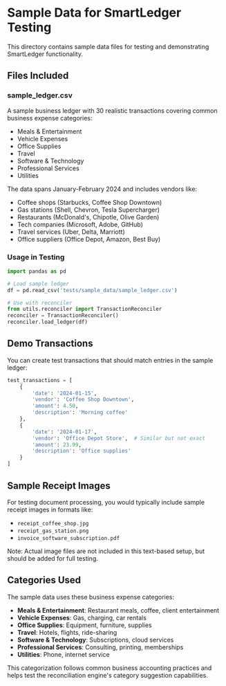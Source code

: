 # Sample Data for SmartLedger Testing

This directory contains sample data files for testing and demonstrating SmartLedger functionality.

## Files Included

### sample_ledger.csv
A sample business ledger with 30 realistic transactions covering common business expense categories:
- Meals & Entertainment
- Vehicle Expenses  
- Office Supplies
- Travel
- Software & Technology
- Professional Services
- Utilities

The data spans January-February 2024 and includes vendors like:
- Coffee shops (Starbucks, Coffee Shop Downtown)
- Gas stations (Shell, Chevron, Tesla Supercharger)
- Restaurants (McDonald's, Chipotle, Olive Garden)
- Tech companies (Microsoft, Adobe, GitHub)
- Travel services (Uber, Delta, Marriott)
- Office suppliers (Office Depot, Amazon, Best Buy)

### Usage in Testing

```python
import pandas as pd

# Load sample ledger
df = pd.read_csv('tests/sample_data/sample_ledger.csv')

# Use with reconciler
from utils.reconciler import TransactionReconciler
reconciler = TransactionReconciler()
reconciler.load_ledger(df)
```

## Demo Transactions

You can create test transactions that should match entries in the sample ledger:

```python
test_transactions = [
    {
        'date': '2024-01-15',
        'vendor': 'Coffee Shop Downtown',
        'amount': 4.50,
        'description': 'Morning coffee'
    },
    {
        'date': '2024-01-17', 
        'vendor': 'Office Depot Store',  # Similar but not exact
        'amount': 23.99,
        'description': 'Office supplies'
    }
]
```

## Sample Receipt Images

For testing document processing, you would typically include sample receipt images in formats like:
- `receipt_coffee_shop.jpg`
- `receipt_gas_station.png` 
- `invoice_software_subscription.pdf`

Note: Actual image files are not included in this text-based setup, but should be added for full testing.

## Categories Used

The sample data uses these business expense categories:
- **Meals & Entertainment**: Restaurant meals, coffee, client entertainment
- **Vehicle Expenses**: Gas, charging, car rentals
- **Office Supplies**: Equipment, furniture, supplies
- **Travel**: Hotels, flights, ride-sharing
- **Software & Technology**: Subscriptions, cloud services
- **Professional Services**: Consulting, printing, memberships
- **Utilities**: Phone, internet service

This categorization follows common business accounting practices and helps test the reconciliation engine's category suggestion capabilities.